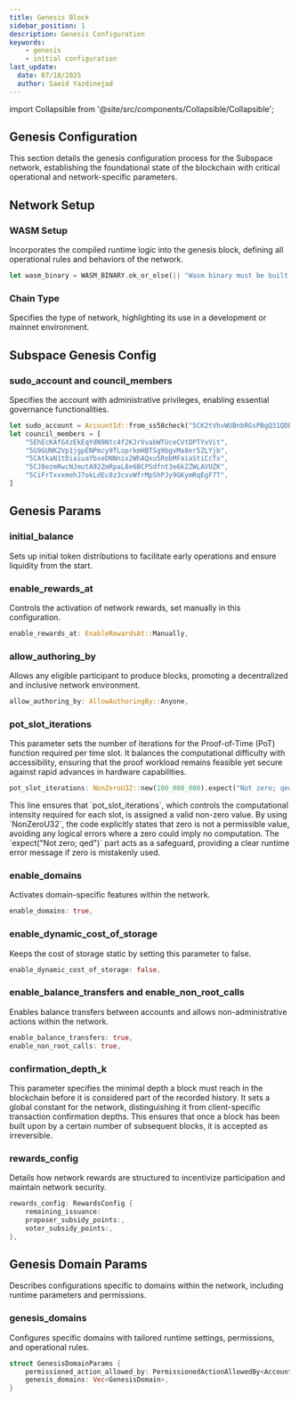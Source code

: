 ```yaml
---
title: Genesis Block
sidebar_position: 1
description: Genesis Configuration 
keywords:
    - genesis
    - initial configuration
last_update:
  date: 07/18/2025
  author: Saeid Yazdinejad
---
```


import Collapsible from '@site/src/components/Collapsible/Collapsible';

## Genesis Configuration

This section details the genesis configuration process for the Subspace network, establishing the foundational state of the blockchain with critical operational and network-specific parameters.

## Network Setup

### WASM Setup

Incorporates the compiled runtime logic into the genesis block, defining all operational rules and behaviors of the network.

```rust
let wasm_binary = WASM_BINARY.ok_or_else(|| "Wasm binary must be built for Gemini".to_string())?;
```

### Chain Type
Specifies the type of network, highlighting its use in a development or mainnet environment.


## Subspace Genesis Config

### sudo_account and council_members
Specifies the account with administrative privileges, enabling essential governance functionalities.

```rust
let sudo_account = AccountId::from_ss58check("5CK2tVhvWUBnbRGsPBgQ31QDEgcEFgT7KU7FT22YLcp5A1jC").expect("Wrong root account address");
let council_members = [
    "5EhEcKAfGXzEkEqYdN9Ntc4f2KJrVvabWTUceCVtDPTYxVit",
    "5G9GUNK2Vp1jgpENPmcy9TLoprkmHBTSg9bgvMa8er5ZLYjb",
    "5CAtkaN1tDiaiuaYbxeDNNnix2WhAQxu5RobMFaiaStiCcTx",
    "5CJ8ezmRwcNJmutA92ZmRpaL8e6BCPSdfnt3e6kZZWLAVUZK",
    "5CiFrTxvxmehJ7okLdEc8z3cxvWfrMpShPJy9GKymRqEgF7T",
]
```



## Genesis Params

### initial_balance

Sets up initial token distributions to facilitate early operations and ensure liquidity from the start.

### enable_rewards_at
Controls the activation of network rewards, set manually in this configuration.

```rust
enable_rewards_at: EnableRewardsAt::Manually,
```

### allow_authoring_by

Allows any eligible participant to produce blocks, promoting a decentralized and inclusive network environment.

```rust
allow_authoring_by: AllowAuthoringBy::Anyone,
```

### pot_slot_iterations

This parameter sets the number of iterations for the Proof-of-Time (PoT) function required per time slot. It balances the computational difficulty with accessibility, ensuring that the proof workload remains feasible yet secure against rapid advances in hardware capabilities.

```rust
pot_slot_iterations: NonZeroU32::new(100_000_000).expect("Not zero; qed"),
```
<Collapsible title="Implementation Note">
This line ensures that `pot_slot_iterations`, which controls the computational intensity required for each slot, is assigned a valid non-zero value. By using `NonZeroU32`, the code explicitly states that zero is not a permissible value, avoiding any logical errors where a zero could imply no computation. The `expect("Not zero; qed")` part acts as a safeguard, providing a clear runtime error message if zero is mistakenly used.
</Collapsible>

### enable_domains

Activates domain-specific features within the network.


```rust
enable_domains: true,
```

### enable_dynamic_cost_of_storage

Keeps the cost of storage static by setting this parameter to false.

```rust
enable_dynamic_cost_of_storage: false,
```

### enable_balance_transfers and enable_non_root_calls

Enables balance transfers between accounts and allows non-administrative actions within the network.

```rust
enable_balance_transfers: true,
enable_non_root_calls: true,
```

### confirmation_depth_k

This parameter specifies the minimal depth a block must reach in the blockchain before it is considered part of the recorded history. It sets a global constant for the network, distinguishing it from client-specific transaction confirmation depths. This ensures that once a block has been built upon by a certain number of subsequent blocks, it is accepted as irreversible.

### rewards_config

Details how network rewards are structured to incentivize participation and maintain network security.

```rust
rewards_config: RewardsConfig {
    remaining_issuance:
    proposer_subsidy_points:,
    voter_subsidy_points:,
},
```


## Genesis Domain Params

Describes configurations specific to domains within the network, including runtime parameters and permissions.

### genesis_domains
Configures specific domains with tailored runtime settings, permissions, and operational rules.

```rust
struct GenesisDomainParams {
    permissioned_action_allowed_by: PermissionedActionAllowedBy<AccountId>,
    genesis_domains: Vec<GenesisDomain>,
}
```




